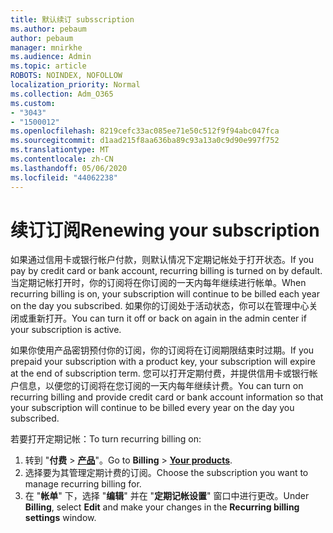```yaml
---
title: 默认续订 subsscription
ms.author: pebaum
author: pebaum
manager: mnirkhe
ms.audience: Admin
ms.topic: article
ROBOTS: NOINDEX, NOFOLLOW
localization_priority: Normal
ms.collection: Adm_O365
ms.custom:
- "3043"
- "1500012"
ms.openlocfilehash: 8219cefc33ac085ee71e50c512f9f94abc047fca
ms.sourcegitcommit: d1aad215f8aa636ba89c93a13a0c9d90e997f752
ms.translationtype: MT
ms.contentlocale: zh-CN
ms.lasthandoff: 05/06/2020
ms.locfileid: "44062238"
---
```

# <a name="renewing-your-subscription"></a><span data-ttu-id="c074d-102">续订订阅</span><span class="sxs-lookup"><span data-stu-id="c074d-102">Renewing your subscription</span></span>

<span data-ttu-id="c074d-103">如果通过信用卡或银行帐户付款，则默认情况下定期记帐处于打开状态。</span><span class="sxs-lookup"><span data-stu-id="c074d-103">If you pay by credit card or bank account, recurring billing is turned on by default.</span></span> <span data-ttu-id="c074d-104">当定期记帐打开时，你的订阅将在你订阅的一天内每年继续进行帐单。</span><span class="sxs-lookup"><span data-stu-id="c074d-104">When recurring billing is on, your subscription will continue to be billed each year on the day you subscribed.</span></span> <span data-ttu-id="c074d-105">如果你的订阅处于活动状态，你可以在管理中心关闭或重新打开。</span><span class="sxs-lookup"><span data-stu-id="c074d-105">You can turn it off or back on again in the admin center if your subscription is active.</span></span>

<span data-ttu-id="c074d-106">如果你使用产品密钥预付你的订阅，你的订阅将在订阅期限结束时过期。</span><span class="sxs-lookup"><span data-stu-id="c074d-106">If you prepaid your subscription with a product key, your subscription will expire at the end of subscription term.</span></span> <span data-ttu-id="c074d-107">您可以打开定期付费，并提供信用卡或银行帐户信息，以便您的订阅将在您订阅的一天内每年继续计费。</span><span class="sxs-lookup"><span data-stu-id="c074d-107">You can turn on recurring billing and provide credit card or bank account information so that your subscription will continue to be billed every year on the day you subscribed.</span></span>

<span data-ttu-id="c074d-108">若要打开定期记帐：</span><span class="sxs-lookup"><span data-stu-id="c074d-108">To turn recurring billing on:</span></span> 

1. <span data-ttu-id="c074d-109">转到 "**付费** > **[产品](https://go.microsoft.com/fwlink/p/?linkid=842054)**"。</span><span class="sxs-lookup"><span data-stu-id="c074d-109">Go to **Billing** > **[Your products](https://go.microsoft.com/fwlink/p/?linkid=842054)**.</span></span>
2. <span data-ttu-id="c074d-110">选择要为其管理定期计费的订阅。</span><span class="sxs-lookup"><span data-stu-id="c074d-110">Choose the subscription you want to manage recurring billing for.</span></span>
3. <span data-ttu-id="c074d-111">在 "**帐单**" 下，选择 "**编辑**" 并在 "**定期记帐设置**" 窗口中进行更改。</span><span class="sxs-lookup"><span data-stu-id="c074d-111">Under **Billing**, select **Edit** and make your changes in the **Recurring billing settings** window.</span></span> 